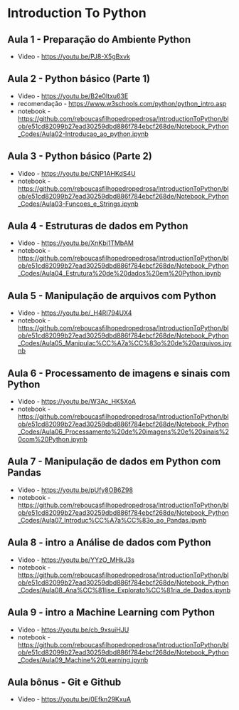 # Introduction To Python

## Aula 1 - Preparação do Ambiente Python
- Video - https://youtu.be/PJ8-X5gBxvk

## Aula 2 - Python básico (Parte 1)
- Video - https://youtu.be/B2e0ltxu63E
- recomendação - https://www.w3schools.com/python/python_intro.asp
- notebook -   https://github.com/reboucasfilhopedropedrosa/IntroductionToPython/blob/e51cd82099b27ead30259dbd886f784ebcf268de/Notebook_Python_Codes/Aula02-Introducao_ao_python.ipynb

## Aula 3 - Python básico (Parte 2)
- Video - https://youtu.be/CNP1AHKdS4U
- notebook - https://github.com/reboucasfilhopedropedrosa/IntroductionToPython/blob/e51cd82099b27ead30259dbd886f784ebcf268de/Notebook_Python_Codes/Aula03-Funcoes_e_Strings.ipynb

## Aula 4 - Estruturas de dados em Python
- Video - https://youtu.be/XnKbi1TMbAM
- notebook - https://github.com/reboucasfilhopedropedrosa/IntroductionToPython/blob/e51cd82099b27ead30259dbd886f784ebcf268de/Notebook_Python_Codes/Aula04_Estrutura%20de%20dados%20em%20Python.ipynb

## Aula 5 - Manipulação de arquivos com Python
- Video - https://youtu.be/_H4RI794UX4
- notebook - https://github.com/reboucasfilhopedropedrosa/IntroductionToPython/blob/e51cd82099b27ead30259dbd886f784ebcf268de/Notebook_Python_Codes/Aula05_Manipulac%CC%A7a%CC%83o%20de%20arquivos.ipynb

## Aula 6 - Processamento de imagens e sinais com Python
- Video - https://youtu.be/W3Ac_HK5XoA
- notebook - https://github.com/reboucasfilhopedropedrosa/IntroductionToPython/blob/e51cd82099b27ead30259dbd886f784ebcf268de/Notebook_Python_Codes/Aula06_Processamento%20de%20imagens%20e%20sinais%20com%20Python.ipynb

## Aula 7 - Manipulação de dados em Python com Pandas
- Video - https://youtu.be/pUfy8OB6Z98
- notebook - https://github.com/reboucasfilhopedropedrosa/IntroductionToPython/blob/e51cd82099b27ead30259dbd886f784ebcf268de/Notebook_Python_Codes/Aula07_Introduc%CC%A7a%CC%83o_ao_Pandas.ipynb

## Aula 8 - intro a Análise de dados com Python
- Video - https://youtu.be/YYzO_MHkJ3s
- notebook - https://github.com/reboucasfilhopedropedrosa/IntroductionToPython/blob/e51cd82099b27ead30259dbd886f784ebcf268de/Notebook_Python_Codes/Aula08_Ana%CC%81lise_Explorato%CC%81ria_de_Dados.ipynb

## Aula 9 - intro a Machine Learning com Python
- Video - https://youtu.be/cb_9xsuiHJU
- notebook - https://github.com/reboucasfilhopedropedrosa/IntroductionToPython/blob/e51cd82099b27ead30259dbd886f784ebcf268de/Notebook_Python_Codes/Aula09_Machine%20Learning.ipynb

## Aula bônus - Git e Github
- Video - https://youtu.be/0Efkn29KxuA
